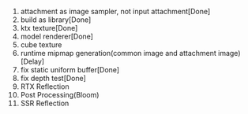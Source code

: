 1. attachment as image sampler, not input attachment[Done]
2. build as library[Done]
3. ktx texture[Done]
4. model renderer[Done]
5. cube texture
6. runtime mipmap generation(common image and attachment image)[Delay]
7. fix static uniform buffer[Done]
8. fix depth test[Done]
9. RTX Reflection
10. Post Processing(Bloom)
11. SSR Reflection


